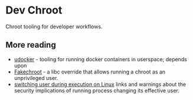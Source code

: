# Dev Chroot

Chroot tooling for developer workflows.

## More reading

- [udocker](https://github.com/indigo-dc/udocker) - tooling for running docker
  containers in userspace; depends upon
- [Fakechroot](https://github.com/dex4er/fakechroot/wiki) - a libc override
  that allows running a chroot as an unprivileged user.
- [switching user during execution on Linux](https://stackoverflow.com/questions/46781995/how-can-i-switch-user-during-execution-using-c-on-linux)
  links and warnings about the security implications of running process
  changing its effective user.
